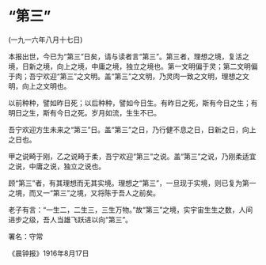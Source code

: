 # “第三”

 

(一九一六年八月十七日)

 

本报出世，今已为“第三”日矣，请与读者言“第三”。第三者，理想之境，复活之境，日新之境，向上之境，中庸之境，独立之境也。第一文明偏于灵；第二文明偏于肉；吾宁欢迎“第三”之文明。盖“第三”之文明，乃灵肉一致之文明，理想之文明，向上之文明也。

以前种种，譬如昨日死；以后种种，譬如今日生。有昨日之死，斯有今日之生；有明日之生，斯有今日之死。岁月如流，生生不已。

吾宁欢迎方生未来之“第三”日。盖“第三”之日，乃行健不息之日，日新之日，向上之日也。

甲之说畸于刚，乙之说畸于柔，吾宁欢迎“第三”之说。盖“第三”之说，乃刚柔适宜之说，中庸之说，独立之说也。

顾“第三”者，有其理想而无其实境。理想之“第三”，一旦现于实境，则已复为第一之境，而又一“第三”之境，又将陈于吾人之前矣。

老子有言：“一生二，二生三，三生万物。”故“第三”之境，实宇宙生生之数，人间进步之级，吾人当雄飞跃进以向“第三”。

 

署名：守常

《晨钟报》1916年8月17日

 

 

 

